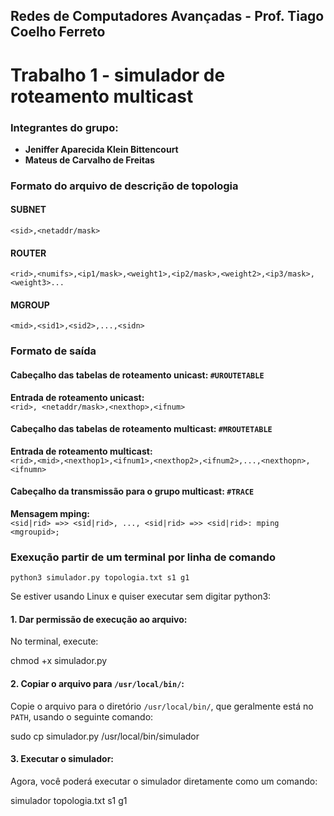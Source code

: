 ## Redes de Computadores Avançadas - Prof. Tiago Coelho Ferreto

# Trabalho 1 - simulador de roteamento multicast

### Integrantes do grupo:

- **Jeniffer Aparecida Klein Bittencourt**
- **Mateus de Carvalho de Freitas**



### Formato do arquivo de descrição de topologia

#### SUBNET

`<sid>,<netaddr/mask>`

#### ROUTER

`<rid>,<numifs>,<ip1/mask>,<weight1>,<ip2/mask>,<weight2>,<ip3/mask>,<weight3>...`

#### MGROUP

`<mid>,<sid1>,<sid2>,...,<sidn>`

### Formato de saída

#### Cabeçalho das tabelas de roteamento unicast: `#UROUTETABLE`

**Entrada de roteamento unicast:**  
`<rid>, <netaddr/mask>,<nexthop>,<ifnum>`

#### Cabeçalho das tabelas de roteamento multicast: `#MROUTETABLE`

**Entrada de roteamento multicast:**  
`<rid>,<mid>,<nexthop1>,<ifnum1>,<nexthop2>,<ifnum2>,...,<nexthopn>,<ifnumn>`

#### Cabeçalho da transmissão para o grupo multicast: `#TRACE`

**Mensagem mping:**  
`<sid|rid> =>> <sid|rid>, ..., <sid|rid> =>> <sid|rid>: mping <mgroupid>;`


### Exexução partir de um terminal por linha de comando

`python3 simulador.py topologia.txt s1 g1`

Se estiver usando Linux e quiser executar sem digitar python3:

#### 1. Dar permissão de execução ao arquivo:
No terminal, execute:

chmod +x simulador.py

#### 2. Copiar o arquivo para `/usr/local/bin/`:
Copie o arquivo para o diretório `/usr/local/bin/`, que geralmente está no `PATH`, usando o seguinte comando:

sudo cp simulador.py /usr/local/bin/simulador

#### 3. Executar o simulador:
Agora, você poderá executar o simulador diretamente como um comando:

simulador topologia.txt s1 g1





